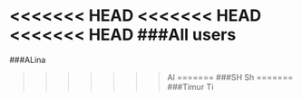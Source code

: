 <<<<<<< HEAD
<<<<<<< HEAD
<<<<<<< HEAD
###All users
=======
###ALina
>>>>>>> Al
=======
###SH
>>>>>>> Sh
=======
###Timur
>>>>>>> Ti
